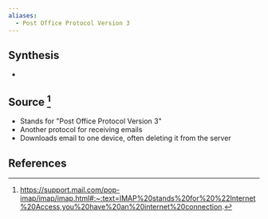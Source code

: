 ```yaml
---
aliases:
  - Post Office Protocol Version 3
---
```

## Synthesis
- 
## Source [^1]
- Stands for "Post Office Protocol Version 3"
- Another protocol for receiving emails
- Downloads email to one device, often deleting it from the server
## References

[^1]: https://support.mail.com/pop-imap/imap/imap.html#:~:text=IMAP%20stands%20for%20%22Internet%20Access,you%20have%20an%20internet%20connection.